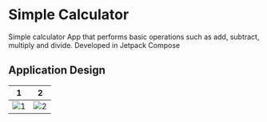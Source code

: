 # Simple Calculator

Simple calculator App that performs basic operations such as add, subtract, multiply and divide. Developed in Jetpack Compose

## Application Design
|1|2|
|:-:|:-:|
|![1](screenshots/menu.png)|![2](screenshots/calculate.png)|